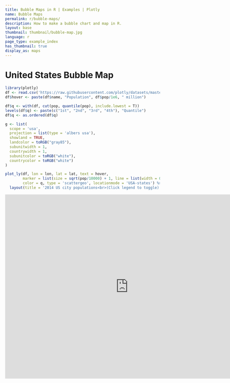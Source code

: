 ```yaml
---
title: Bubble Maps in R | Examples | Plotly
name: Bubble Maps
permalink: r/bubble-maps/
description: How to make a bubble chart and map in R.
layout: base
thumbnail: thumbnail/bubble-map.jpg
language: r
page_type: example_index
has_thumbnail: true
display_as: maps
---
```




# United States Bubble Map


```r
library(plotly)
df <- read.csv('https://raw.githubusercontent.com/plotly/datasets/master/2014_us_cities.csv')
df$hover <- paste(df$name, "Population", df$pop/1e6, " million")

df$q <- with(df, cut(pop, quantile(pop), include.lowest = T))
levels(df$q) <- paste(c("1st", "2nd", "3rd", "4th"), "Quantile")
df$q <- as.ordered(df$q)

g <- list(
  scope = 'usa',
  projection = list(type = 'albers usa'),
  showland = TRUE,
  landcolor = toRGB("gray85"),
  subunitwidth = 1,
  countrywidth = 1,
  subunitcolor = toRGB("white"),
  countrycolor = toRGB("white")
)

plot_ly(df, lon = lon, lat = lat, text = hover,
        marker = list(size = sqrt(pop/10000) + 1, line = list(width = 0)),
        color = q, type = 'scattergeo', locationmode = 'USA-states') %>%
  layout(title = '2014 US city populations<br>(Click legend to toggle)', geo = g)
```

<iframe height="600" id="igraph" scrolling="no" seamless="seamless" src="https://plot.ly/~RPlotBot/2982.embed" width="800" frameBorder="0"></iframe>
